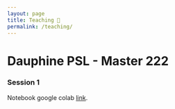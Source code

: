 ```yaml
---
layout: page
title: Teaching 🏫
permalink: /teaching/
---
```


# Dauphine PSL - Master 222 

### Session 1 

Notebook google colab [link](https://colab.research.google.com/drive/1CqORqwimBL7wOwjkxMVbmPLyN9m9B7wf?usp=sharing).
